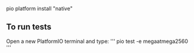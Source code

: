 pio platform install "native"

## To run tests
Open a new PlatformIO terminal and type:
    '''
    pio test -e megaatmega2560
    '''